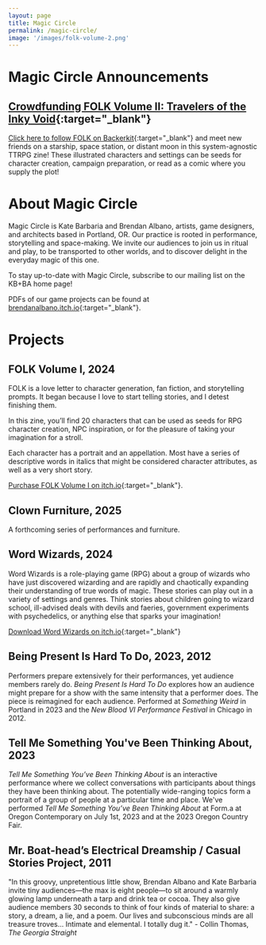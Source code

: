 ```yaml
---
layout: page
title: Magic Circle
permalink: /magic-circle/
image: '/images/folk-volume-2.png'
---
```


# Magic Circle Announcements

## [Crowdfunding FOLK Volume II: Travelers of the Inky Void](https://www.backerkit.com/call_to_action/b45fad59-7ce0-471d-8ffc-d1d7001302c1/landing){:target="_blank"}

[Click here to follow FOLK on Backerkit](https://www.backerkit.com/call_to_action/b45fad59-7ce0-471d-8ffc-d1d7001302c1/landing){:target="_blank"} and meet new friends on a starship, space station, or distant moon in this system-agnostic TTRPG zine! These illustrated characters and settings can be seeds for character creation, campaign preparation, or read as a comic where you supply the plot!

# About Magic Circle

Magic Circle is Kate Barbaria and Brendan Albano, artists, game designers, and architects based in Portland, OR. Our practice is rooted in performance, storytelling and space-making. We invite our audiences to join us in ritual and play, to be transported to other worlds, and to discover delight in the everyday magic of this one.

To stay up-to-date with Magic Circle, subscribe to our mailing list on the KB+BA home page!

PDFs of our game projects can be found at
[brendanalbano.itch.io](https://brendanalbano.itch.io/){:target="_blank"}.

# Projects

## FOLK Volume I, 2024

FOLK is a love letter to character generation, fan fiction, and storytelling prompts. It began because I love to start telling stories, and I detest finishing them.

In this zine, you’ll find 20 characters that can be used as seeds for RPG character creation, NPC inspiration, or for the pleasure of taking your imagination for a stroll. 

Each character has a portrait and an appellation. Most have a series of descriptive words in italics that might be considered character attributes, as well as a very short story. 

[Purchase FOLK Volume I on itch.io](https://brendanalbano.itch.io/folk){:target="_blank"}.

## Clown Furniture, 2025

A forthcoming series of performances and furniture.

## Word Wizards, 2024

Word Wizards is a role-playing game (RPG) about a group of wizards who have just discovered wizarding and are rapidly and chaotically expanding their understanding of true words of magic. These stories can play out in a variety of settings and genres. Think stories about children going to wizard school, ill-advised deals with devils and faeries, government experiments with psychedelics, or anything else that sparks your imagination!

[Download Word Wizards on itch.io](https://brendanalbano.itch.io/word-wizards){:target="_blank"}

## Being Present Is Hard To Do, 2023, 2012

Performers prepare extensively for their performances, yet audience members rarely do. *Being Present Is Hard To Do* explores how an audience might prepare for a show with the same intensity that a performer does. The piece is reimagined for each audience. Performed at *Something Weird* in Portland in 2023 and the *New Blood VI Performance Festival* in Chicago in 2012.

## Tell Me Something You've Been Thinking About, 2023

*Tell Me Something You’ve Been Thinking About* is an interactive performance where we collect conversations with participants about things they have been thinking about. The potentially wide-ranging topics form a portrait of a group of people at a particular time and place. We've performed *Tell Me Something You’ve Been Thinking About* at Form.a at Oregon Contemporary on July 1st, 2023 and at the 2023 Oregon Country Fair.

## Mr. Boat-head’s Electrical Dreamship / Casual Stories Project, 2011

"In this groovy, unpretentious little show, Brendan Albano and Kate Barbaria invite tiny audiences—the max is eight people—to sit around a warmly glowing lamp underneath a tarp and drink tea or cocoa. They also give audience members 30 seconds to think of four kinds of material to share: a story, a dream, a lie, and a poem. Our lives and subconscious minds are all treasure troves... Intimate and elemental. I totally dug it." - Collin Thomas, *The Georgia Straight*
